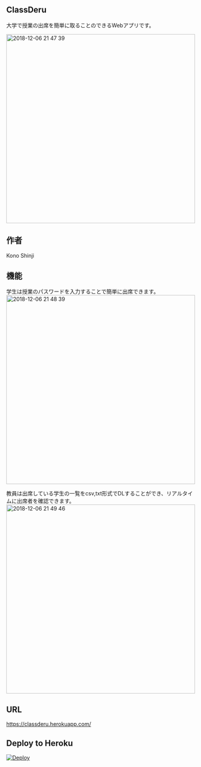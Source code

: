 ## ClassDeru
大学で授業の出席を簡単に取ることのできるWebアプリです。

<img width="500" alt="2018-12-06 21 47 39" src="https://user-images.githubusercontent.com/31591102/49585184-07c1ea80-f9a1-11e8-95d6-062a5337c173.png">

## 作者
Kono Shinji

## 機能
学生は授業のパスワードを入力することで簡単に出席できます。
<img width="500" alt="2018-12-06 21 48 39" src="https://user-images.githubusercontent.com/31591102/49585313-5bcccf00-f9a1-11e8-941a-58a9c8ff772c.png">

教員は出席している学生の一覧をcsv,txt形式でDLすることができ、リアルタイムに出席者を確認できます。
<img width="500" alt="2018-12-06 21 49 46" src="https://user-images.githubusercontent.com/31591102/49585356-799a3400-f9a1-11e8-9a3f-06a83ec5f200.png">


## URL
https://classderu.herokuapp.com/  

## Deploy to Heroku
[![Deploy](https://www.herokucdn.com/deploy/button.png)](https://heroku.com/deploy)
